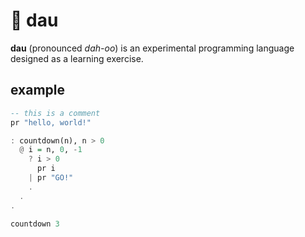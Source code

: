 # 🎲 dau

**dau** (pronounced _dah-oo_) is an experimental programming language designed as a learning exercise.

## example

```haskell
-- this is a comment
pr "hello, world!"

: countdown(n), n > 0
  @ i = n, 0, -1
    ? i > 0
      pr i
    | pr "GO!"
    .
  .
.

countdown 3
```
